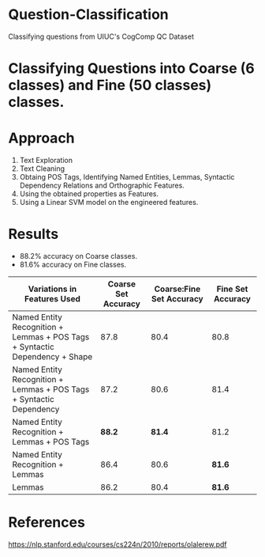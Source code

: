 # Question-Classification
Classifying questions from UIUC's CogComp QC Dataset

# Classifying Questions into Coarse (6 classes) and Fine (50 classes) classes.

# Approach
1. Text Exploration
2. Text Cleaning
3. Obtaing POS Tags, Identifying Named Entities, Lemmas, Syntactic Dependency Relations and Orthographic Features.
4. Using the obtained properties as Features.
5. Using a Linear SVM model on the engineered features.

# Results
* 88.2% accuracy on Coarse classes.
* 81.6% accuracy on Fine classes.

| Variations in Features Used  | Coarse Set Accuracy | Coarse:Fine Set Accuracy | Fine Set Accuracy |
| ------------- | ------------- | ------------- | ------------- |
| Named Entity Recognition + Lemmas + POS Tags + Syntactic Dependency + Shape | 87.8 | 80.4 | 80.8 |
| Named Entity Recognition + Lemmas + POS Tags + Syntactic Dependency | 87.2 | 80.6 | 81.4 |
| Named Entity Recognition + Lemmas + POS Tags | **88.2** | **81.4** | 81.2 |
| Named Entity Recognition + Lemmas | 86.4 | 80.6 | **81.6** |
| Lemmas | 86.2 | 80.4 | **81.6** |

# References
https://nlp.stanford.edu/courses/cs224n/2010/reports/olalerew.pdf
